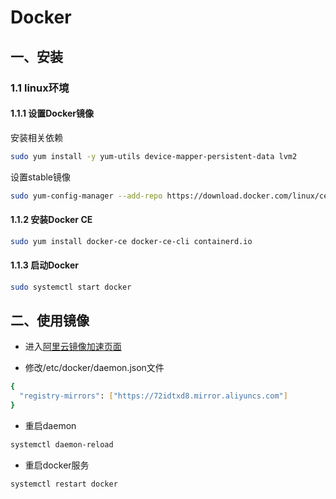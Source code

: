 # Docker

## 一、安装

### 1.1 linux环境

#### 1.1.1 设置Docker镜像

安装相关依赖
```bash
sudo yum install -y yum-utils device-mapper-persistent-data lvm2
```

设置stable镜像
```bash
sudo yum-config-manager --add-repo https://download.docker.com/linux/centos/docker-ce.repo
```

#### 1.1.2 安装Docker CE
```bash
sudo yum install docker-ce docker-ce-cli containerd.io
```

#### 1.1.3 启动Docker
```bash
sudo systemctl start docker
```

## 二、使用镜像

- 进入[阿里云镜像加速页面](https://cr.console.aliyun.com/#/accelerator)

- 修改/etc/docker/daemon.json文件
```bash
{
  "registry-mirrors": ["https://72idtxd8.mirror.aliyuncs.com"]
}
```

- 重启daemon
```bash
systemctl daemon-reload
```

- 重启docker服务
```bash
systemctl restart docker
```